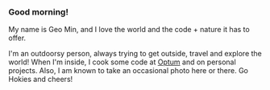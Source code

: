 ### Good morning!

My name is Geo Min, and I love the world and the code + nature it has to offer. 

I'm an outdoorsy person, always trying to get outside, travel and explore the world! When I'm inside, I cook some code at [Optum](https://www.optum.com/) and on personal projects. Also, I am known to take an occasional photo here or there. Go Hokies and cheers! 
